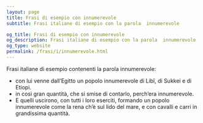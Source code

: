 ```yaml
---
layout: page
title: Frasi di esempio con innumerevole 
subtitle: Frasi italiane di esempio con la parola  innumerevole

og_title: Frasi di esempio con innumerevole 
og_description: Frasi italiane di esempio con la parola  innumerevole
og_type: website
permalink: /frasi/i/innumerevole.html
---
```


Frasi italiane di esempio contenenti la parola innumerevole:


- con lui venne dall’Egitto un popolo innumerevole di Libî, di Sukkei e di Etiopi.
- in così gran quantità, che si smise di contarlo, perch’era innumerevole.
- E quelli uscirono, con tutti i loro eserciti, formando un popolo innumerevole come la rena ch’è sul lido del mare, e con cavalli e carri in grandissima quantità.

